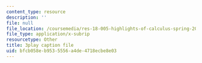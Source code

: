 ```yaml
---
content_type: resource
description: ''
file: null
file_location: /coursemedia/res-18-005-highlights-of-calculus-spring-2010/bfcb058eb9535556a4de4718ecbe8e03_FtQl1gAo12E.vtt
file_type: application/x-subrip
resourcetype: Other
title: 3play caption file
uid: bfcb058e-b953-5556-a4de-4718ecbe8e03
---
```

